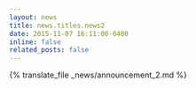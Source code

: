 ```yaml
---
layout: news
title: news.titles.news2
date: 2015-11-07 16:11:00-0400
inline: false
related_posts: false
---
```


{% translate_file _news/announcement_2.md %}
